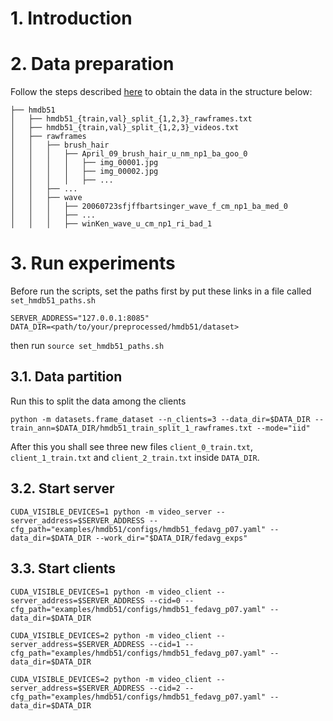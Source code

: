 # 1. Introduction

# 2. Data preparation
Follow the steps described [here](https://github.com/open-mmlab/mmaction2/tree/master/tools/data/hmdb51) to obtain the data in the structure below:
```
├── hmdb51
│   ├── hmdb51_{train,val}_split_{1,2,3}_rawframes.txt
│   ├── hmdb51_{train,val}_split_{1,2,3}_videos.txt
│   ├── rawframes
│   │   ├── brush_hair
│   │   │   ├── April_09_brush_hair_u_nm_np1_ba_goo_0
│   │   │   │   ├── img_00001.jpg
│   │   │   │   ├── img_00002.jpg
│   │   │   │   ├── ...
│   │   ├── ...
│   │   ├── wave
│   │   │   ├── 20060723sfjffbartsinger_wave_f_cm_np1_ba_med_0
│   │   │   ├── ...
│   │   │   ├── winKen_wave_u_cm_np1_ri_bad_1
```
# 3. Run experiments
Before run the scripts, set the paths first by put these links in a file called `set_hmdb51_paths.sh` 
```shell
SERVER_ADDRESS="127.0.0.1:8085"
DATA_DIR=<path/to/your/preprocessed/hmdb51/dataset>
```
then run `source set_hmdb51_paths.sh`
## 3.1. Data partition
Run this to split the data among the clients
```shell
python -m datasets.frame_dataset --n_clients=3 --data_dir=$DATA_DIR --train_ann=$DATA_DIR/hmdb51_train_split_1_rawframes.txt --mode="iid"
```
After this you shall see three new files `client_0_train.txt`, `client_1_train.txt` and `client_2_train.txt` inside `DATA_DIR`.
## 3.2. Start server
```shell
CUDA_VISIBLE_DEVICES=1 python -m video_server --server_address=$SERVER_ADDRESS --cfg_path="examples/hmdb51/configs/hmdb51_fedavg_p07.yaml" --data_dir=$DATA_DIR --work_dir="$DATA_DIR/fedavg_exps"
```
## 3.3. Start clients
```shell
CUDA_VISIBLE_DEVICES=1 python -m video_client --server_address=$SERVER_ADDRESS --cid=0 --cfg_path="examples/hmdb51/configs/hmdb51_fedavg_p07.yaml" --data_dir=$DATA_DIR 

CUDA_VISIBLE_DEVICES=2 python -m video_client --server_address=$SERVER_ADDRESS --cid=1 --cfg_path="examples/hmdb51/configs/hmdb51_fedavg_p07.yaml" --data_dir=$DATA_DIR 

CUDA_VISIBLE_DEVICES=2 python -m video_client --server_address=$SERVER_ADDRESS --cid=2 --cfg_path="examples/hmdb51/configs/hmdb51_fedavg_p07.yaml" --data_dir=$DATA_DIR 
```